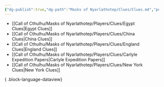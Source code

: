 ```yaml
---
{"dg-publish":true,"dg-path":"Masks of Nyarlathotep/Clues/Clues.md","permalink":"/masks-of-nyarlathotep/clues/clues/","hide":true,"tags":["TTRPG/Games/MoN"]}
---
```


- [[Call of Cthulhu/Masks of Nyarlathotep/Players/Clues/Egypt Clues\|Egypt Clues]]
- [[Call of Cthulhu/Masks of Nyarlathotep/Players/Clues/China Clues\|China Clues]]
- [[Call of Cthulhu/Masks of Nyarlathotep/Players/Clues/England Clues\|England Clues]]
- [[Call of Cthulhu/Masks of Nyarlathotep/Players/Clues/Carlyle Expedition Papers\|Carlyle Expedition Papers]]
- [[Call of Cthulhu/Masks of Nyarlathotep/Players/Clues/New York Clues\|New York Clues]]

{ .block-language-dataview}